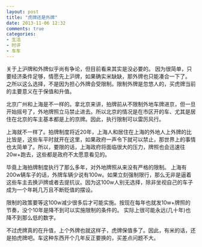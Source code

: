 ```yaml
---
layout: post
title: "虎牌还是外牌"
date: 2013-11-06 12:32
comments: true
categories:
- 生活
- 时评
- 车车
---
```



关于上沪牌和外牌似乎尚有争论，但目前看来其实是没必要的。
因为很简单，只要经济条件足够，情愿先上沪牌，如果确实米缺缺，那外牌也只能凑合一下了。
之所以这么选择，不是因为担心外牌会受限制。限制外牌是忽悠人的，买虎牌当前的主要意义在于保值和升值。

北京广州和上海是不一样的。拿北京来讲，拍牌前从不限制外地车牌进京，但一旦开始摇号了，外地牌照立马禁止进去。所以北京的情况是在市区开的车、尤其是居住在北京的车主基本都是上的京牌。因此，执行限制可以雷厉风行。

上海就不一样了。拍牌制度将近20年，上海人和居住在上海的外地人上外牌的比比皆是，这些车平时就开在这里，如果政府一声令下就可以禁止，那世界上的事情也太简单了。所以，要限的话，上海政府将面临很大的压力，牌照也会迅速往20w+跑去，这些都是政府不太愿意看见的。

毕竟上海拍牌制度执行了那么多年，对外地牌照从来没有严格的限制。
上海有200w辆车子的话，外牌车辆少说有100w。如果立刻强制限行，那么无非是逼着这些车主去换沪牌或者去提抗议。因为这100w人别无选择，除非坐视自己的车子成为一个年耗几万且不断贬值的摆设。

限制的政策要等这100w减少很多后才可能实施。按现在每年也就发10w+牌照的节奏，没个10年是降不到可以实施限制的条件的。
实际上很可能永远(几十年)也降不到那么低的数字。

不过虎牌真的在升值，上个外牌也就这样子，虎牌保值多了。因此，有米的话，还是拍虎牌吧。车这种东西开个几年反正要换的，买差点问题不大。
